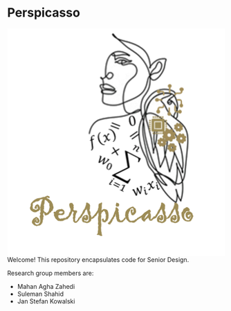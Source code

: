 # Perspicasso
<img align="right" src="doc/logo.png">

Welcome! This repository encapsulates code for Senior Design.

Research group members are:
- Mahan Agha Zahedi
- Suleman Shahid
- Jan Stefan Kowalski
